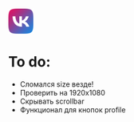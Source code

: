 <div style="
height:50px;
width:50px;
margin-top: 20px;">
    <img src="./frontend/src/img/logo.png" style="width:50px;height:50px" alt="logo_img"/> 
</div>

# To do:

- Сломался size везде!
- Проверить на 1920x1080
- Скрывать scrollbar
- Функционал для кнопок profile